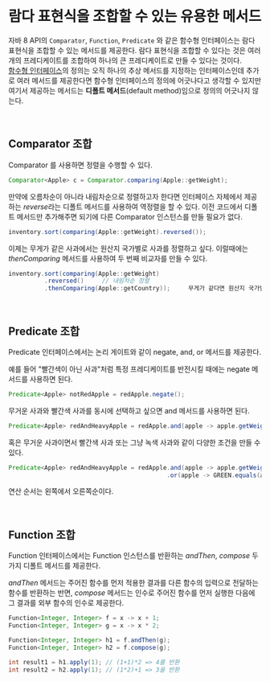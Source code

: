 # 람다 표현식을 조합할 수 있는 유용한 메서드
자바 8 API의 `Comparator`, `Function`, `Predicate` 와 같은 함수형 인터페이스는 람다 표현식을 조합할 수 있는 메서드를 제공한다.
람다 표현식을 조합할 수 있다는 것은 여러 개의 프레디케이트를 조합하여 하나의 큰 프레디케이트로 만들 수 있다는 것이다.   
[함수형 인터페이스](https://github.com/java-piledrivers/modern-java-in-action/tree/main/Chapter%2003%20-%20%EB%9E%8C%EB%8B%A4%20%ED%91%9C%ED%98%84%EC%8B%9D/3.2#%ED%95%A8%EC%88%98%ED%98%95-%EC%9D%B8%ED%84%B0%ED%8E%98%EC%9D%B4%EC%8A%A4)의
정의는 오직 하나의 추상 메서드를 지정하는 인터페이스인데 추가로 여러 메서드를 제공한다면 함수형 인터페이스의 정의에 어긋나다고 생각할 수 있지만 여기서 제공하는 
메서드는 **디폴트 메서드**(default method)임으로 정의의 어긋나지 않는다. 

<br>


## Comparator 조합

Comparator 를 사용하면 정렬을 수행할 수 있다.  


```java
Comparator<Apple> c = Comparator.comparing(Apple::getWeight);
```

만약에 오름차순이 아니라 내림차순으로 정렬하고자 한다면 인터페이스 자체에서 제공하는 *reverse*라는 디폴트 메서드를 사용하여 역정렬을 할 수 있다. 
이전 코드에서 디폴트 메서드만 추가해주면 되기에 다른 Comparator 인스턴스를 만들 필요가 없다. 


```java
inventory.sort(comparing(Apple::getWeight).reversed());
```

이제는 무게가 같은 사과에서는 원산지 국가별로 사과를 정렬하고 싶다. 이럴때에는 *thenComparing* 메서드를 사용하여 두 번째 비교자를 만들 수 있다. 

```java
inventory.sort(comparing(Apple::getWeight)
          .reversed()     // 내림차순 정렬
          .thenComparing(Apple::getCountry));     무게가 같다면 원산지 국가별로 정렬
```

<br>


## Predicate 조합
Predicate 인터페이스에서는 논리 게이트와 같이 negate, and, or 메서드를 제공한다.  

예를 들어 "빨간색이 아닌 사과"처럼 특정 프레디케이트를 반전시킬 때에는 negate 메서드를 사용하면 된다.  

```java
Predicate<Apple> notRedApple = redApple.negate();
```

무거운 사과와 빨간색 사과를 동시에 선택하고 싶으면 and 메서드를 사용하면 된다.  
```java
Predicate<Apple> redAndHeavyApple = redApple.and(apple -> apple.getWeight() > 150);
```

혹은 무거운 사과이면서 빨간색 사과 또는 그냥 녹색 사과와 같이 다양한 조건을 만들 수 있다.
```java
Predicate<Apple> redAndHeavyApple = redApple.and(apple -> apple.getWeight() > 150)
                                            .or(apple -> GREEN.equals(a.getColor()));
```

연산 순서는 왼쪽에서 오른쪽순이다. 


<br>


## Function 조합

Function 인터페이스에서는 Function 인스턴스를 반환하는 *andThen*, *compose* 두 가지 디폴트 메서드를 제공한다.   

*andThen* 메서드는 주어진 함수를 먼저 적용한 결과를 다른 함수의 입력으로 전달하는 함수를 반환하는 반면, *compose* 메서드는 인수로 주어진 함수를 먼저 실행한 다음에
그 결과를 외부 함수의 인수로 제공한다.  

```java
Function<Integer, Integer> f = x -> x + 1;
Function<Integer, Integer> g = x -> x * 2;

Function<Integer, Integer> h1 = f.andThen(g);
Function<Integer, Integer> h2 = f.compose(g);

int result1 = h1.apply(1); // (1+1)*2 => 4를 반환
int result2 = h2.apply(1); // (1*2)+1 => 3을 반환
```


